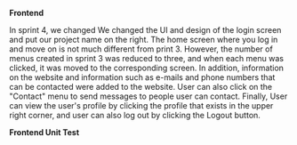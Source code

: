 **Frontend**

In sprint 4, we changed We changed the UI and design of the login screen and put our project name on the right. The home screen where you log in and move on is not much different from print 3. However, the number of menus created in sprint 3 was reduced to three, and when each menu was clicked, it was moved to the corresponding screen.
In addition, information on the website and information such as e-mails and phone numbers that can be contacted were added to the website. User can also click on the "Contact" menu to send messages to people user can contact. Finally, User can view the user's profile by clicking the profile that exists in the upper right corner, and user can also log out by clicking the Logout button.

**Frontend Unit Test**
